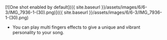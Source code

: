 ---
---

[![One shot enabled by default]({{ site.baseurl }}/assets/images/6/6-3/IMG_7936-1-(30).png)]({{
site.baseurl }}/assets/images/6/6-3/IMG_7936-1-(30).png)

- You can play multi fingers effects to give a unique and vibrant personality to your song.

